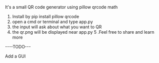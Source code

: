 It's a small QR code generator using pillow qrcode math

1. Install by pip install pillow qrcode
2. open a cmd or terminal and type app.py
3. the input will ask about what you want to QR
4. the qr.png will be displayed near app.py
5 .Feel free to share and learn more


----TODO---

Add a GUI 
